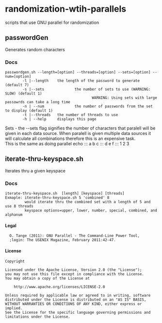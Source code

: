# randomization-wtih-parallels
scripts that use GNU parallel for randomization 

## passwordGen
Generates random characters 

### Docs
```
passwordgen.sh --length=[option] --threads=[option] --sets=[option] --num=[option]
        -l |--length    the length of the password to generate (default 7)
        -s |--sets              the number of sets to use (WARNING: SLOW) (default 1)
                                        WARNING: Using sets with large passowrds can take a long time
        -n | --num              the number of passwords from the set to display (default 1)
        -t |--threads   the number of threads to use
        -h | --help     displays this page
```
Sets - the --sets flag signifies the number of characters that paralell will be given in each data source. When paralell is given multiple data sources it will calculate all combinations therefore this is an expensive task.   
This is the same as doing parallel echo ::: a b c ::: d e f ::: 1 2 3

## iterate-thru-keyspace.sh 
Iterates thru a given keyspace

### Docs
```
iterate-thru-keyspace.sh  [length] [keyspace] [threads]
Exmaple: iterate-thru-keyspace.sh 5 'combined' 8 
         would iterate thru the combined set with a length of 5 and use 8 threads
         keyspace options=upper, lower, number, special, combined, and alphanum
```
#### Legal
```
  O. Tange (2011): GNU Parallel - The Command-Line Power Tool,
  ;login: The USENIX Magazine, February 2011:42-47.
```

#### License 
```
Copyright

Licensed under the Apache License, Version 2.0 (the "License");
you may not use this file except in compliance with the License.
You may obtain a copy of the License at

    http://www.apache.org/licenses/LICENSE-2.0

Unless required by applicable law or agreed to in writing, software
distributed under the License is distributed on an "AS IS" BASIS,
WITHOUT WARRANTIES OR CONDITIONS OF ANY KIND, either express or implied.
See the License for the specific language governing permissions and
limitations under the License.
```
